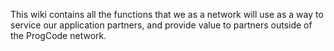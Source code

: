 This wiki contains all the functions that we as a network will use as a way to service our application partners, and provide value to partners outside of the ProgCode network.
